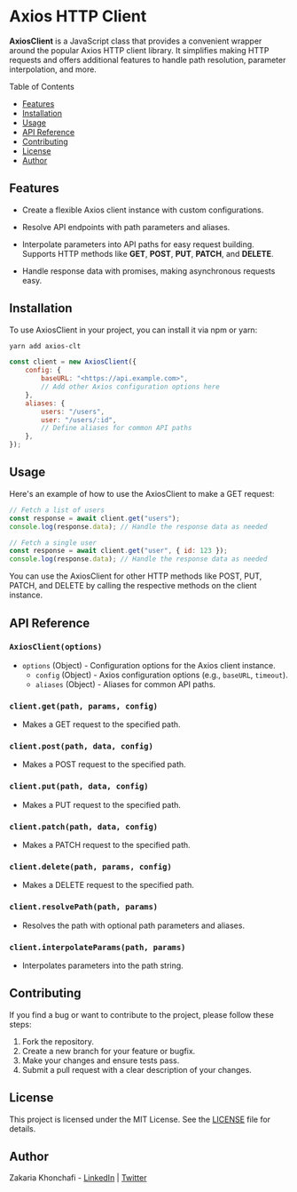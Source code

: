 # Axios HTTP Client

**AxiosClient** is a JavaScript class that provides a convenient wrapper around the popular Axios HTTP client library. It simplifies making HTTP requests and offers additional features to handle path resolution, parameter interpolation, and more.

Table of Contents

- [Features](#features)
- [Installation](#installation)
- [Usage](#usage)
- [API Reference](#api-reference)
- [Contributing](#contributing)
- [License](#license)
- [Author](#author)

## Features <a id="features"></a>

- Create a flexible Axios client instance with custom configurations.

- Resolve API endpoints with path parameters and aliases.

- Interpolate parameters into API paths for easy request building.
  Supports HTTP methods like **GET**, **POST**, **PUT**, **PATCH**, and **DELETE**.

- Handle response data with promises, making asynchronous requests easy.

## Installation <a id="installation"></a>

To use AxiosClient in your project, you can install it via npm or yarn:

```bash
yarn add axios-clt
```

```javascript
const client = new AxiosClient({
    config: {
        baseURL: "<https://api.example.com>",
        // Add other Axios configuration options here
    },
    aliases: {
        users: "/users",
        user: "/users/:id",
        // Define aliases for common API paths
    },
});
```

## Usage <a id="usage"></a>

Here's an example of how to use the AxiosClient to make a GET request:

```javascript
// Fetch a list of users
const response = await client.get("users");
console.log(response.data); // Handle the response data as needed

// Fetch a single user
const response = await client.get("user", { id: 123 });
console.log(response.data); // Handle the response data as needed
```

You can use the AxiosClient for other HTTP methods like POST, PUT, PATCH, and DELETE by calling the respective methods on the client instance.

## API Reference <a id="api-reference"></a>

### `AxiosClient(options)`

- `options` (Object) - Configuration options for the Axios client instance.
  - `config` (Object) - Axios configuration options (e.g., `baseURL`, `timeout`).
  - `aliases` (Object) - Aliases for common API paths.

### `client.get(path, params, config)`

- Makes a GET request to the specified path.

### `client.post(path, data, config)`

- Makes a POST request to the specified path.

### `client.put(path, data, config)`

- Makes a PUT request to the specified path.

### `client.patch(path, data, config)`

- Makes a PATCH request to the specified path.

### `client.delete(path, params, config)`

- Makes a DELETE request to the specified path.

### `client.resolvePath(path, params)`

- Resolves the path with optional path parameters and aliases.

### `client.interpolateParams(path, params)`

- Interpolates parameters into the path string.

## Contributing <a id="contributing"></a>

If you find a bug or want to contribute to the project, please follow these steps:

1. Fork the repository.
2. Create a new branch for your feature or bugfix.
3. Make your changes and ensure tests pass.
4. Submit a pull request with a clear description of your changes.

## License <a id="license"></a>

This project is licensed under the MIT License. See the [LICENSE](https://github.com/zackkh/axios-clt/blob/master/LICENSE) file for details.

## Author <a id="author"></a>

Zakaria Khonchafi - [LinkedIn](https://www.linkedin.com/in/zakaria-khonchafi/) | [Twitter](https://www.twitter.com/zakaria_kh0)
